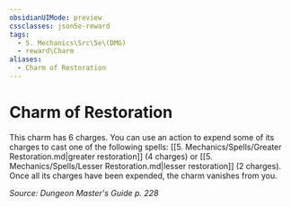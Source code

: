 ```yaml
---
obsidianUIMode: preview
cssclasses: json5e-reward
tags:
  - 5. Mechanics\Src\5e\(DMG)
  - reward\Charm
aliases:
  - Charm of Restoration
---
```

# Charm of Restoration

This charm has 6 charges. You can use an action to expend some of its charges to cast one of the following spells: [[5. Mechanics/Spells/Greater Restoration.md\|greater restoration]] (4 charges) or [[5. Mechanics/Spells/Lesser Restoration.md\|lesser restoration]] (2 charges). Once all its charges have been expended, the charm vanishes from you.

*Source: Dungeon Master's Guide p. 228*
